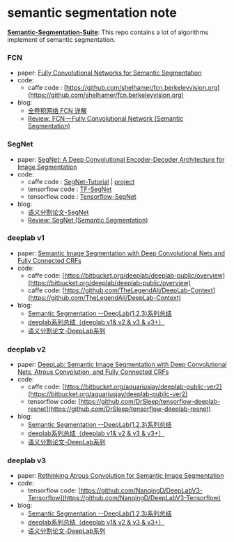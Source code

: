 # semantic segmentation note

**[Semantic-Segmentation-Suite](https://github.com/GeorgeSeif/Semantic-Segmentation-Suite)**: This repo contains a lot of algorithms implement of semantic segmentation.

### FCN

* paper: [Fully Convolutional Networks for Semantic Segmentation](https://www.cv-foundation.org/openaccess/content_cvpr_2015/html/Long_Fully_Convolutional_Networks_2015_CVPR_paper.html)
* code: 
  * caffe code : [https://github.com/shelhamer/fcn.berkeleyvision.org](https://github.com/shelhamer/fcn.berkeleyvision.org)
* blog: 
  * [全卷积网络 FCN 详解](http://www.cnblogs.com/gujianhan/p/6030639.html)
  * [Review: FCN — Fully Convolutional Network (Semantic Segmentation)](https://towardsdatascience.com/review-fcn-semantic-segmentation-eb8c9b50d2d1)
  
### SegNet

* paper: [SegNet: A Deep Convolutional Encoder-Decoder Architecture for Image Segmentation](https://arxiv.org/abs/1511.00561)
* code: 
  * caffe code : [SegNet-Tutorial](https://github.com/alexgkendall/SegNet-Tutorial) | [project](http://mi.eng.cam.ac.uk/projects/segnet/tutorial.html)
  * tensorflow code : [TF-SegNet](https://github.com/mathildor/TF-SegNet)
  * tensorflow code : [Tensorflow-SegNet](https://github.com/tkuanlun350/Tensorflow-SegNet)
* blog: 
  * [语义分割论文-SegNet](http://hellodfan.com/2017/11/10/%E8%AF%AD%E4%B9%89%E5%88%86%E5%89%B2%E8%AE%BA%E6%96%87-SegNet/)
  * [Review: SegNet (Semantic Segmentation)](https://towardsdatascience.com/review-segnet-semantic-segmentation-e66f2e30fb96)
  
### deeplab v1

* paper: [Semantic Image Segmentation with Deep Convolutional Nets and Fully Connected CRFs](https://arxiv.org/abs/1412.7062)
* code: 
  * caffe code: [https://bitbucket.org/deeplab/deeplab-public/overview](https://bitbucket.org/deeplab/deeplab-public/overview)
  * caffe code: [https://github.com/TheLegendAli/DeepLab-Context](https://github.com/TheLegendAli/DeepLab-Context)
* blog:
  * [Semantic Segmentation --DeepLab(1,2,3)系列总结](https://blog.csdn.net/u011974639/article/details/79148719)
  * [deeplab系列总结（deeplab v1& v2 & v3 & v3+）](https://blog.csdn.net/Dlyldxwl/article/details/81148810)
  * [语义分割论文-DeepLab系列](http://hellodfan.com/2018/01/22/%E8%AF%AD%E4%B9%89%E5%88%86%E5%89%B2%E8%AE%BA%E6%96%87-DeepLab%E7%B3%BB%E5%88%97/)
  
### deeplab v2

* paper: [DeepLab: Semantic Image Segmentation with Deep Convolutional Nets, Atrous Convolution, and Fully Connected CRFs](https://arxiv.org/abs/1606.00915)
* code: 
  * caffe code: [https://bitbucket.org/aquariusjay/deeplab-public-ver2](https://bitbucket.org/aquariusjay/deeplab-public-ver2)
  * tensorflow code: [https://github.com/DrSleep/tensorflow-deeplab-resnet](https://github.com/DrSleep/tensorflow-deeplab-resnet)
* blog:
  * [Semantic Segmentation --DeepLab(1,2,3)系列总结](https://blog.csdn.net/u011974639/article/details/79148719)
  * [deeplab系列总结（deeplab v1& v2 & v3 & v3+）](https://blog.csdn.net/Dlyldxwl/article/details/81148810)
  * [语义分割论文-DeepLab系列](http://hellodfan.com/2018/01/22/%E8%AF%AD%E4%B9%89%E5%88%86%E5%89%B2%E8%AE%BA%E6%96%87-DeepLab%E7%B3%BB%E5%88%97/)
  
### deeplab v3

* paper: [Rethinking Atrous Convolution for Semantic Image Segmentation](https://arxiv.org/abs/1706.05587)
* code: 
  * tensorflow code: [https://github.com/NanqingD/DeepLabV3-Tensorflow](https://github.com/NanqingD/DeepLabV3-Tensorflow)
* blog:
  * [Semantic Segmentation --DeepLab(1,2,3)系列总结](https://blog.csdn.net/u011974639/article/details/79148719)
  * [deeplab系列总结（deeplab v1& v2 & v3 & v3+）](https://blog.csdn.net/Dlyldxwl/article/details/81148810)
  * [语义分割论文-DeepLab系列](http://hellodfan.com/2018/01/22/%E8%AF%AD%E4%B9%89%E5%88%86%E5%89%B2%E8%AE%BA%E6%96%87-DeepLab%E7%B3%BB%E5%88%97/)
